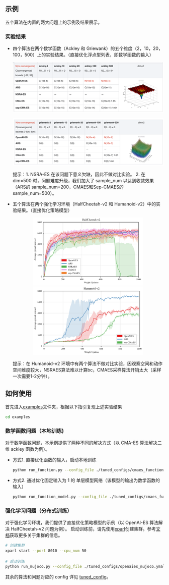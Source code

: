 
## 示例
五个算法在内置的两大问题上的示例及结果展示。
### 实验结果
+ 四个算法在两个数学函数（Ackley 和 Griewank）的五个维度（2，10，20，100，500）上的实验结果。（直接优化浮点型列表，即数学函数的输入）

    <p align="center">
    <img src=".results/ackley_results.png" alt="ackley_results">
    </p>
    <p align="center">
    <img src=".results/griewank_results.png" alt="griewank_results">
    </p>       

    提示：1. NSRA-ES 在该问题下意义欠缺，因此不做对比实验。 2. 在 dim=500 时，问题难度升级，我们加大了 sample_num 以达到收敛效果（ARS的 sample_num=200，CMAES和Sep-CMAES的 sample_num=500）。  
 
+ 五个算法在两个强化学习环境（HalfCheetah-v2 和 Humanoid-v2）中的实验结果。（直接优化策略模型）

    <p align="center">
    <img src=".results/HalfCheetah-v2.png" width="350" alt="HalfCheetah-v2"/><img src=".results/Humanoid-v2.png" width="350" alt="Humanoid-v2"/>
    </p>
 
    提示：在 Humanoid-v2 环境中有两个算法不做对比实验，因观察空间和动作空间维度较大，NSRAES算法难以计算bc，CMAES采样算法开销太大（采样一次需要1-2分钟）。


## 如何使用
首先进入[examples](http://gitlab.baidu.com/nlp-ol/ESBox/tree/developing/examples)文件夹，根据以下指引复现上述实验结果   
```bash
cd examples
```

### 数学函数问题（本地训练)
对于数学函数问题，本示例提供了两种不同的解决方式（以 CMA-ES 算法解决二维 ackley 函数为例）。
- 方式1. 直接优化函数的输入，启动本地训练
    ```bash
    python run_function.py --config_file ./tuned_configs/cmaes_function.ymal
    ```
- 方式2. 通过优化固定输入为 1 的 单层模型网络（该模型的输出为数学函数的输入）
    ```bash
    python run_function_model.py --config_file ./tuned_configs/cmaes_function_model.ymal
    ```

### 强化学习问题（分布式训练）
对于强化学习环境，我们提供了直接优化策略模型的示例（以 OpenAI-ES 算法解决 HalfCheetah-v2 问题为例）。
启动训练前，请先使用[xparl](https://parl.readthedocs.io/en/latest/parallel_training/setup.html)创建集群。参考[文档](https://parl.readthedocs.io/en/latest/parallel_training/setup.html)获取更多关于集群的信息。

```bash
# 创建集群
xparl start --port 8010 --cpu_num 50

# 启动训练
python run_mujoco.py --config_file ./tuned_configs/openaies_mujoco.ymal
```
其余的算法和问题对应的 config 详见 [tuned_config](http://gitlab.baidu.com/nlp-ol/ESBox/tree/developing/examples/tuned_configs)。
